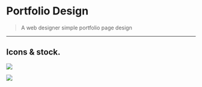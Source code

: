 # Portfolio Design
> A web designer simple portfolio page design

***
## Icons & stock.


[![](https://img.shields.io/badge/-Portfolio%20Icon-1d52a8.svg?style=flat&colorA=0a0a0a)](https://www.favicon.cc/?action=icon&file_id=943768)

[![](https://img.shields.io/badge/-Quote%20Icon-591387.svg?style=flat&colorA=0a0a0a)](https://fontawesome.com/v4.7.0/icon/quote-right)
